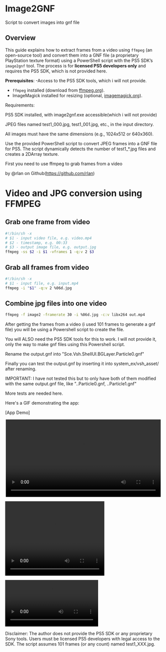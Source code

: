 # Image2GNF
Script to convert images into gnf file

## Overview
This guide explains how to extract frames from a video using `ffmpeg` (an open-source tool) and convert them into a GNF file (a proprietary PlayStation texture format) using a PowerShell script with the PS5 SDK’s `image2gnf` tool. The process is for **licensed PS5 developers only** and requires the PS5 SDK, which is not provided here.

**Prerequisites**:
-Access to the PS5 SDK tools, which i will not provide.
- `ffmpeg` installed (download from [ffmpeg.org](https://ffmpeg.org)).
- ImageMagick installed for resizing (optional, [imagemagick.org](https://imagemagick.org)).

Requirements:

PS5 SDK installed, with image2gnf.exe accessible(which i will not provide)

JPEG files named test1_000.jpg, test1_001.jpg, etc., in the input directory.

All images must have the same dimensions (e.g., 1024x512 or 640x360).

Use the provided PowerShell script to convert JPEG frames into a GNF file for PS5. The script dynamically detects the number of test1_*.jpg files and creates a 2DArray texture.


First you need to use ffmpeg to grab frames from a video

by @rlan on Github(https://github.com/rlan)
# Video and JPG conversion using FFMPEG

## Grab one frame from video

```sh
#!/bin/sh -x
# $1 - input video file, e.g. video.mp4
# $2 - timestamp, e.g. 00:33
# $3 - output image file, e.g. output.jpg
ffmpeg -ss $2 -i $1 -vframes 1 -q:v 2 $3
```

## Grab all frames from video

```sh
#!/bin/sh -x
# $1 - input file, e.g. input.mp4
ffmpeg -i "$1" -q:v 2 %06d.jpg
```

## Combine jpg files into one video

```sh
ffmpeg -f image2 -framerate 30 -i %06d.jpg -c:v libx264 out.mp4
```

After getting the frames from a video (i used 101 frames to generate a gnf file) you will be using a Powershell script to create the file.

You will ALSO need the PS5 SDK tools for this to work. I will not provide it, only the way to make gnf files using this Powershell script.


Rename the output.gnf into "Sce.Vsh.ShellUI.BGLayer.Particle0.gnf"

Finally you can test the output.gnf by inserting it into system_ex/vsh_asset/ after renaming.

IMPORTANT:
I have not tested this but to only have both of them modified with the same output.gnf file, like "..Particle0.gnf, ..Particle1.gnf"

More tests are needed here.

Here's a GIF demonstrating the app:

[App Demo]
<p align="center">
  <video src="assets/Demo1.mp4" width="500px"></video>
</p>

<video src="assets/Demo1.mp4" width="320" height="240" controls></video>

![Demo1.mp4](assets/Demo1.mp4)




Disclaimer: The author does not provide the PS5 SDK or any proprietary Sony tools. Users must be licensed PS5 developers with legal access to the SDK. The script assumes 101 frames (or any count) named test1_XXX.jpg. 

